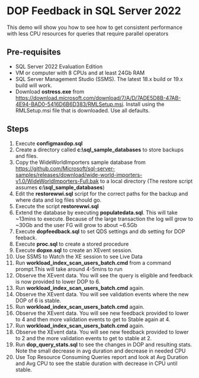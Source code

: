 # DOP Feedback in SQL Server 2022

This demo will show you how to see how to get consistent performance with less CPU resources for queries that require parallel operators

## Pre-requisites

- SQL Server 2022 Evaluation Edition
- VM or computer with 8 CPUs and at least 24Gb RAM
- SQL Server Management Studio (SSMS). The latest 18.x build or 19.x build will work.
- Download **ostress.exe** from https://download.microsoft.com/download/7/A/D/7ADE5D8B-47AB-4E94-BAD0-5416D6B6D383/RMLSetup.msi. Install using the RMLSetup.msi file that is downloaded. Use all defaults.

## Steps

1. Execute **configmaxdop.sql**
1. Create a directory called **c:\sql_sample_databases** to store backups and files.
1. Copy the WideWorldImporters sample database from https://github.com/Microsoft/sql-server-samples/releases/download/wide-world-importers-v1.0/WideWorldImporters-Full.bak to a local directory (The restore script assumes **c:\sql_sample_databases**)
1. Edit the **restorewwi.sql** script for the correct paths for the backup and where data and log files should go.
1. Execute the script **restorewwi.sql**
1. Extend the database by executing **populatedata.sql**. This will take ~13mins to execute. Because of the large transaction the log will grow to ~30Gb and the user FG will grow to about ~6.5Gb
1. Execute **dopfeedback.sql** to set QDS settings and db setting for DOP feeback.
1. Execute **proc.sql** to create a stored procedure
1. Execute **dopxe.sql** to create an XEvent session.
1. Use SSMS to Watch the XE session to see Live Data
1. Run **workload_index_scan_users_batch.cmd** from a command prompt.This will take around 4-5mins to run
1. Observe the XEvent data. You will see the query is eligible and feedback is now provided to lower DOP to 6.
1. Run **workload_index_scan_users_batch.cmd** again.
1. Observe the XEvent data. You will see validation events where the new DOP of 6 is stable.
1. Run **workload_index_scan_users_batch.cmd** again.
1. Observe the XEvent data. You will see new feedback provided to lower to 4 and then more validation events to get to Stable again at 4.
1. Run **workload_index_scan_users_batch.cmd** again.
1. Observe the XEvent data. You will see new feedback provided to lower to 2 and the more validation events to get to stable at 2.
1. Run **dop_query_stats.sql** to see the changes in DOP and resulting stats. Note the small decrease in avg duration and decrease in needed CPU
1. Use Top Resource Consuming Queries report and look at Avg Duration and Avg CPU to see the stable duration with decrease in CPU until stable.
